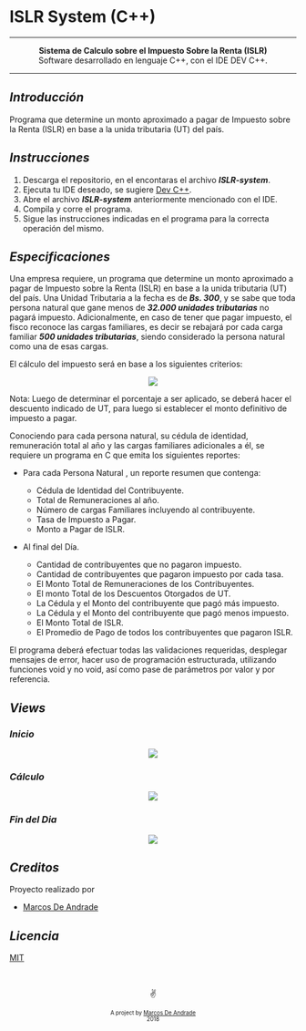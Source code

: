 # ISLR System (C++)

---

<p align="center"><b>Sistema de Calculo sobre el Impuesto Sobre la Renta (ISLR)</b><br>Software desarrollado en lenguaje C++, con el IDE DEV C++.</p>

---

## ***Introducción***

Programa que determine un monto aproximado a pagar de Impuesto sobre la Renta (ISLR) en base a la unida tributaria (UT) del país.

## ***Instrucciones***
1. Descarga el repositorio, en el encontaras el archivo ***ISLR-system***.
2. Ejecuta tu IDE deseado, se sugiere [Dev C++](https://sourceforge.net/projects/orwelldevcpp/).
3. Abre el archivo ***ISLR-system*** anteriormente mencionado con el IDE.
4. Compila y corre el programa.
5. Sigue las instrucciones indicadas en el programa para la correcta operación del mismo.

## ***Especificaciones***
Una empresa requiere, un programa que determine un monto aproximado a pagar de Impuesto sobre la Renta (ISLR) en base a la unida tributaria (UT) del país. Una Unidad Tributaria a la fecha es de ***Bs. 300***, y se sabe que toda persona natural que gane menos de ***32.000 unidades tributarias*** no pagará impuesto. Adicionalmente, en caso de tener que pagar impuesto, el fisco reconoce las cargas familiares, es decir se rebajará por cada carga familiar ***500 unidades tributarias***, siendo considerado la persona natural como una de esas cargas.

El cálculo del impuesto será en base a los siguientes criterios:

<p align="center"><img src="https://i.ibb.co/BfkbwzQ/table.png"></p>

Nota: Luego de determinar el porcentaje a ser aplicado, se deberá hacer el descuento indicado de UT, para luego si establecer el monto definitivo de impuesto a pagar.

Conociendo para cada persona natural, su cédula de identidad, remuneración total al año y las cargas familiares adicionales a él, se requiere un programa en C que emita los siguientes reportes:

* Para cada Persona Natural , un reporte resumen que contenga:

  * Cédula de Identidad del Contribuyente.
  * Total de Remuneraciones al año.
  * Número de cargas Familiares incluyendo al contribuyente.
  * Tasa de Impuesto a Pagar.
  * Monto a Pagar de ISLR.
  
* Al final del Día.

  * Cantidad de contribuyentes que no pagaron impuesto.
  * Cantidad de contribuyentes que pagaron impuesto por cada tasa.
  * El Monto Total de Remuneraciones de los Contribuyentes.
  * El monto Total de los Descuentos Otorgados de UT.
  * La Cédula y el Monto del contribuyente que pagó más impuesto.
  * La Cédula y el Monto del contribuyente que pagó menos impuesto.
  * El Monto Total de ISLR.
  * El Promedio de Pago de todos los contribuyentes que pagaron ISLR.
  
 El programa deberá efectuar todas las validaciones requeridas, desplegar mensajes de error, hacer uso de programación estructurada, utilizando funciones void y no void, así como pase de parámetros por valor y por referencia.
 
 ## ***Views***
 
 ### *Inicio*
<p align="center"><img src="https://i.ibb.co/PQJHkjn/Imagen1.png"></p>
 
 ### *Cálculo*
 <p align="center"><img src="https://i.ibb.co/PDKFzcn/Imagen2.png"></p>
 
 ### *Fin del Dia*
 <p align="center"><img src="https://i.ibb.co/Pj2gcmx/Imagen3.png"></p>
 
## ***Creditos***

Proyecto realizado por
* [Marcos De Andrade](https://github.com/MarcosDeAndrade)

## ***Licencia***

[MIT](https://github.com/MarcosDeAndrade/PacMan/blob/master/LICENSE)

&nbsp;
<p align="center">✌️</p>
<p align="center">
<sub><sup>A project by <a href="https://github.com/MarcosDeAndrade">Marcos De Andrade</a><br>2018</sup></sub></p>

 
